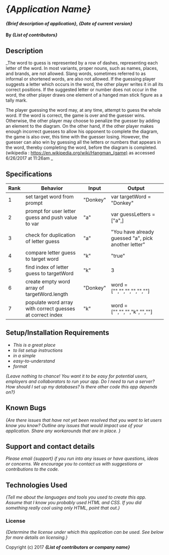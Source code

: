 # _{Application Name}_

#### _{Brief description of application}, {Date of current version}_

#### By _**{List of contributors}**_

## Description

_The word to guess is represented by a row of dashes, representing each letter of the word. In most variants, proper nouns, such as names, places, and brands, are not allowed. Slang words, sometimes referred to as informal or shortened words, are also not allowed. If the guessing player suggests a letter which occurs in the word, the other player writes it in all its correct positions. If the suggested letter or number does not occur in the word, the other player draws one element of a hanged man stick figure as a tally mark.

The player guessing the word may, at any time, attempt to guess the whole word. If the word is correct, the game is over and the guesser wins. Otherwise, the other player may choose to penalize the guesser by adding an element to the diagram. On the other hand, if the other player makes enough incorrect guesses to allow his opponent to complete the diagram, the game is also over, this time with the guesser losing. However, the guesser can also win by guessing all the letters or numbers that appears in the word, thereby completing the word, before the diagram is completed. (wikipedia : https://en.wikipedia.org/wiki/Hangman_(game) as accessed 6/26/2017 at 11:26am _
## Specifications

| Rank  | Behavior  | Input  | Output |
|---|---|---|---|
|1| set target word from prompt  | "Donkey"  | var targetWord = "Donkey"  |
|2| prompt for user letter guess and push value to var  | "a"  | var guessLetters = ["a",]  |
|3| check for duplication of letter guess  |   "a" | "You have already guessed "a", pick another letter"  |
|4| compare letter guess to target word | "k" | "true"|
|5| find index of letter guess to targetWord | "k" | 3 |
|6| create empty word array of targetWord.length | "Donkey" | word = ["","","","","",""] |
|7| populate word array with correct guesses at correct index| "k" | word = ["","","","k","",""]


## Setup/Installation Requirements

* _This is a great place_
* _to list setup instructions_
* _in a simple_
* _easy-to-understand_
* _format_

_{Leave nothing to chance! You want it to be easy for potential users, employers and collaborators to run your app. Do I need to run a server? How should I set up my databases? Is there other code this app depends on?}_

## Known Bugs

_{Are there issues that have not yet been resolved that you want to let users know you know?  Outline any issues that would impact use of your application.  Share any workarounds that are in place. }_

## Support and contact details

_Please email {support} if you run into any issues or have questions, ideas or concerns.  We encourage you to contact us with suggestions or contributions to the code._

## Technologies Used

_{Tell me about the languages and tools you used to create this app. Assume that I know you probably used HTML and CSS. If you did something really cool using only HTML, point that out.}_

### License

*{Determine the license under which this application can be used.  See below for more details on licensing.}*

Copyright (c) 2017 **_{List of contributors or company name}_**
